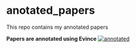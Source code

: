 # anotated_papers
This repo contains my annotated papers

**Papers are annotated using Evince**
[![annotated](https://img.shields.io/badge/<annotated>-<paper>-<brown>)](https://github.com/bipinKrishnan/anotated_papers/blob/main/vanilla_gan.pdf)
